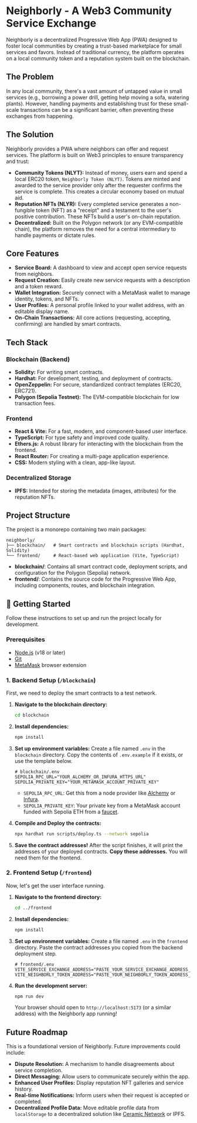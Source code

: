 # Neighborly - A Web3 Community Service Exchange

Neighborly is a decentralized Progressive Web App (PWA) designed to foster local communities by creating a trust-based marketplace for small services and favors. Instead of traditional currency, the platform operates on a local community token and a reputation system built on the blockchain.

## The Problem

In any local community, there's a vast amount of untapped value in small services (e.g., borrowing a power drill, getting help moving a sofa, watering plants). However, handling payments and establishing trust for these small-scale transactions can be a significant barrier, often preventing these exchanges from happening.

## The Solution

Neighborly provides a PWA where neighbors can offer and request services. The platform is built on Web3 principles to ensure transparency and trust:

* **Community Tokens (NLYT):** Instead of money, users earn and spend a local ERC20 token, `Neighborly Token (NLYT)`. Tokens are minted and awarded to the service provider only after the requester confirms the service is complete. This creates a circular economy based on mutual aid.
* **Reputation NFTs (NLYR):** Every completed service generates a non-fungible token (NFT) as a "receipt" and a testament to the user's positive contribution. These NFTs build a user's on-chain reputation.
* **Decentralized:** Built on the Polygon network (or any EVM-compatible chain), the platform removes the need for a central intermediary to handle payments or dictate rules.

## Core Features

* **Service Board:** A dashboard to view and accept open service requests from neighbors.
* **Request Creation:** Easily create new service requests with a description and a token reward.
* **Wallet Integration:** Securely connect with a MetaMask wallet to manage identity, tokens, and NFTs.
* **User Profiles:** A personal profile linked to your wallet address, with an editable display name.
* **On-Chain Transactions:** All core actions (requesting, accepting, confirming) are handled by smart contracts.

## Tech Stack

### Blockchain (Backend)
* **Solidity:** For writing smart contracts.
* **Hardhat:** For development, testing, and deployment of contracts.
* **OpenZeppelin:** For secure, standardized contract templates (ERC20, ERC721).
* **Polygon (Sepolia Testnet):** The EVM-compatible blockchain for low transaction fees.

### Frontend
* **React & Vite:** For a fast, modern, and component-based user interface.
* **TypeScript:** For type safety and improved code quality.
* **Ethers.js:** A robust library for interacting with the blockchain from the frontend.
* **React Router:** For creating a multi-page application experience.
* **CSS:** Modern styling with a clean, app-like layout.

### Decentralized Storage
* **IPFS:** Intended for storing the metadata (images, attributes) for the reputation NFTs.

## Project Structure

The project is a monorepo containing two main packages:

```
neighborly/
├── blockchain/   # Smart contracts and blockchain scripts (Hardhat, Solidity)
└── frontend/     # React-based web application (Vite, TypeScript)
```

- **blockchain/**: Contains all smart contract code, deployment scripts, and configuration for the Polygon (Sepolia) network.
- **frontend/**: Contains the source code for the Progressive Web App, including components, routes, and blockchain integration.

## 🏁 Getting Started

Follow these instructions to set up and run the project locally for development.

### Prerequisites

* [Node.js](https://nodejs.org/) (v18 or later)
* [Git](https://git-scm.com/)
* [MetaMask](https://metamask.io/) browser extension

### 1. Backend Setup (`/blockchain`)

First, we need to deploy the smart contracts to a test network.

1.  **Navigate to the blockchain directory:**
    ```bash
    cd blockchain
    ```

2.  **Install dependencies:**
    ```bash
    npm install
    ```

3.  **Set up environment variables:**
    Create a file named `.env` in the `blockchain` directory. Copy the contents of `.env.example` if it exists, or use the template below.
    ```
    # blockchain/.env
    SEPOLIA_RPC_URL="YOUR_ALCHEMY_OR_INFURA_HTTPS_URL"
    SEPOLIA_PRIVATE_KEY="YOUR_METAMASK_ACCOUNT_PRIVATE_KEY"
    ```
    * `SEPOLIA_RPC_URL`: Get this from a node provider like [Alchemy](https://www.alchemy.com/) or [Infura](https://www.infura.io/).
    * `SEPOLIA_PRIVATE_KEY`: Your private key from a MetaMask account funded with Sepolia ETH from a [faucet](https://sepoliafaucet.com/).

4.  **Compile and Deploy the contracts:**
    ```bash
    npx hardhat run scripts/deploy.ts --network sepolia
    ```

5.  **Save the contract addresses!** After the script finishes, it will print the addresses of your deployed contracts. **Copy these addresses.** You will need them for the frontend.

### 2. Frontend Setup (`/frontend`)

Now, let's get the user interface running.

1.  **Navigate to the frontend directory:**
    ```bash
    cd ../frontend
    ```

2.  **Install dependencies:**
    ```bash
    npm install
    ```

3.  **Set up environment variables:**
    Create a file named `.env` in the `frontend` directory. Paste the contract addresses you copied from the backend deployment step.
    ```
    # frontend/.env
    VITE_SERVICE_EXCHANGE_ADDRESS="PASTE_YOUR_SERVICE_EXCHANGE_ADDRESS_HERE"
    VITE_NEIGHBORLY_TOKEN_ADDRESS="PASTE_YOUR_NEIGHBORLY_TOKEN_ADDRESS_HERE"
    ```

4.  **Run the development server:**
    ```bash
    npm run dev
    ```

    Your browser should open to `http://localhost:5173` (or a similar address) with the Neighborly app running!

## Future Roadmap

This is a foundational version of Neighborly. Future improvements could include:

* **Dispute Resolution:** A mechanism to handle disagreements about service completion.
* **Direct Messaging:** Allow users to communicate securely within the app.
* **Enhanced User Profiles:** Display reputation NFT galleries and service history.
* **Real-time Notifications:** Inform users when their request is accepted or completed.
* **Decentralized Profile Data:** Move editable profile data from `localStorage` to a decentralized solution like [Ceramic Network](https://ceramic.network/) or IPFS.
